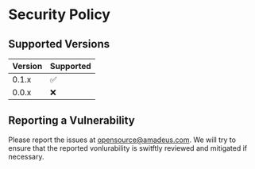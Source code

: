 # Security Policy

## Supported Versions

| Version | Supported          |
| ------- | ------------------ |
| 0.1.x   | :white_check_mark: |
| 0.0.x   | :x:                |

## Reporting a Vulnerability

Please report the issues at opensource@amadeus.com. We will try to ensure that the reported vonlurability is switftly reviewed and mitigated if necessary. 
